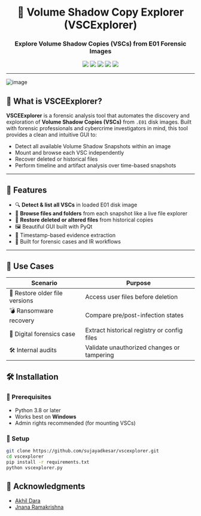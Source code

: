 <div align="center">
  <h1>🧭 Volume Shadow Copy Explorer (VSCExplorer)</h1>
  <h3>Explore Volume Shadow Copies (VSCs) from E01 Forensic Images</h3>

  <p>
    <img src="https://img.shields.io/badge/forensics-VSC%20Analysis-blue?style=flat-square" />
    <img src="https://img.shields.io/github/license/sujayadkesar/vscexplorer?style=flat-square" />
    <img src="https://img.shields.io/github/stars/sujayadkesar/vscexplorer?style=flat-square" />
    <img src="https://img.shields.io/github/issues/sujayadkesar/vscexplorer?style=flat-square" />
    <img src="https://img.shields.io/github/languages/top/sujayadkesar/vscexplorer?style=flat-square" />
  </p>
</div>

---
![image](https://github.com/user-attachments/assets/4526c086-55f1-4ebf-9657-2aea4523158e)

## 🧠 What is VSCEExplorer?

**VSCEExplorer** is a forensic analysis tool that automates the discovery and exploration of **Volume Shadow Copies (VSCs)** from `.E01` disk images. Built with forensic professionals and cybercrime investigators in mind, this tool provides a clean and intuitive GUI to:

- Detect all available Volume Shadow Snapshots within an image
- Mount and browse each VSC independently
- Recover deleted or historical files
- Perform timeline and artifact analysis over time-based snapshots

---

## 🚀 Features

- 🔍 **Detect & list all VSCs** in loaded E01 disk image
- 📂 **Browse files and folders** from each snapshot like a live file explorer
- 🧭 **Restore deleted or altered files** from historical copies
- 🖼️ Beautiful GUI built with PyQt
- 🧾 Timestamp-based evidence extraction
- 🧪 Built for forensic cases and IR workflows

---

## 🧩 Use Cases

| Scenario | Purpose |
|----------|---------|
| 📅 Restore older file versions | Access user files before deletion |
| 💣 Ransomware recovery | Compare pre/post-infection states |
| 👮 Digital forensics case | Extract historical registry or config files |
| 🛠️ Internal audits | Validate unauthorized changes or tampering |



## 🛠️ Installation

### 🔹 Prerequisites

- Python 3.8 or later
- Works best on **Windows**
- Admin rights recommended (for mounting VSCs)

### 🔹 Setup

```bash
git clone https://github.com/sujayadkesar/vscexplorer.git
cd vscexplorer
pip install -r requirements.txt
python vscexplorer.py
```


## 🙌 Acknowledgments

- [Akhil Dara](https://www.linkedin.com/in/akhil-dara/)
- [Jnana Ramakrishna](https://www.linkedin.com/in/jnana-ramakrishna/)
